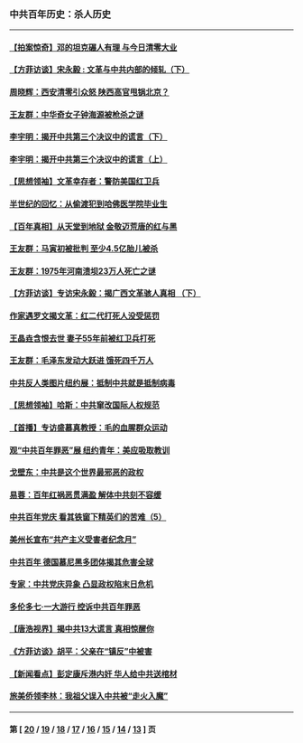 ### 中共百年历史：杀人历史
---
#### [【拍案惊奇】邓的坦克碾人有理 与今日清零大业](../../pages/nf1176106/n13729574.md?07200430) 
#### [【方菲访谈】宋永毅 : 文革与中共内部的倾轧（下）](../../pages/nf1176106/n13486836.md?07200430) 
#### [周晓辉：西安清零引众怒 陕西高官甩锅北京？](../../pages/nf1176106/n13484627.md?07200430) 
#### [王友群：中华奇女子钟海源被枪杀之谜](../../pages/nf1176106/n13430555.md?07200430) 
#### [李宇明：揭开中共第三个决议中的谎言（下）](../../pages/nf1176106/n13389389.md?07200430) 
#### [李宇明：揭开中共第三个决议中的谎言（上）](../../pages/nf1176106/n13388697.md?07200430) 
#### [【思想领袖】文革幸存者：警防美国红卫兵](../../pages/nf1176106/n13339289.md?07200430) 
#### [半世纪的回忆：从偷渡犯到哈佛医学院毕业生](../../pages/nf1176106/n13345328.md?07200430) 
#### [【百年真相】从天堂到地狱 金敬迈荒唐的红与黑](../../pages/nf1176106/n13336995.md?07200430) 
#### [王友群：马寅初被批判 至少4.5亿胎儿被杀](../../pages/nf1176106/n13260313.md?07200430) 
#### [王友群：1975年河南溃坝23万人死亡之谜](../../pages/nf1176106/n13231576.md?07200430) 
#### [【方菲访谈】专访宋永毅：揭广西文革骇人真相 （下）](../../pages/nf1176106/n13209074.md?07200430) 
#### [作家遇罗文揭文革：红二代打死人没受惩罚](../../pages/nf1176106/n13205254.md?07200430) 
#### [王晶垚含恨去世 妻子55年前被红卫兵打死](../../pages/nf1176106/n13203590.md?07200430) 
#### [王友群：毛泽东发动大跃进 饿死四千万人](../../pages/nf1176106/n13177158.md?07200430) 
#### [中共反人类图片纽约展：抵制中共就是抵制病毒](../../pages/nf1176106/n13115371.md?07200430) 
#### [【思想领袖】哈斯：中共窜改国际人权规范](../../pages/nf1176106/n13053647.md?07200430) 
#### [【首播】专访盛慕真教授：毛的血腥群众运动](../../pages/nf1176106/n13091782.md?07200430) 
#### [观“中共百年罪恶”展 纽约青年：美应吸取教训](../../pages/nf1176106/n13085246.md?07200430) 
#### [戈壁东：中共是这个世界最邪恶的政权](../../pages/nf1176106/n13085641.md?07200430) 
#### [易蓉：百年红祸恶贯满盈 解体中共刻不容缓](../../pages/nf1176106/n13084455.md?07200430) 
#### [中共百年党庆 看其铁窗下精英们的苦难（5）](../../pages/nf1176106/n13076766.md?07200430) 
#### [美州长宣布“共产主义受害者纪念月”](../../pages/nf1176106/n13074024.md?07200430) 
#### [中共百年 德国慕尼黑多团体揭其危害全球](../../pages/nf1176106/n13068873.md?07200430) 
#### [专家：中共党庆异象 凸显政权陷末日危机](../../pages/nf1176106/n13067084.md?07200430) 
#### [多伦多七·一大游行 控诉中共百年罪恶](../../pages/nf1176106/n13062043.md?07200430) 
#### [【唐浩视界】揭中共13大谎言 真相惊醒你](../../pages/nf1176106/n13065208.md?07200430) 
#### [《方菲访谈》胡平：父亲在“镇反”中被害](../../pages/nf1176106/n13064114.md?07200430) 
#### [【新闻看点】彭定康斥港内奸 华人给中共送棺材](../../pages/nf1176106/n13064230.md?07200430) 
#### [旅美侨领李林：我祖父误入中共被“走火入魔”](../../pages/nf1176106/n13062777.md?07200430) 

---
#### 第 [ [20](./20.md?07200430) / [19](./19.md?07200430) / [18](./18.md?07200430) / [17](./17.md?07200430) / [16](./16.md?07200430) / [15](./15.md?07200430) / [14](./14.md?07200430) / [13](./13.md?07200430) ] 页
